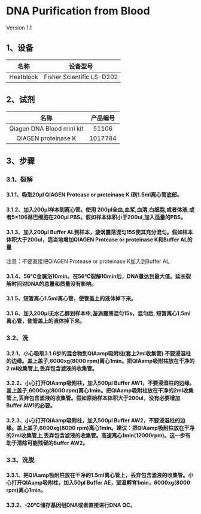 # DNA Purification from Blood

Version 1.1

## 1、设备

| 名称 | 设备型号 | 
|:-------------:|:-------------:| 
| Heatblock | Fisher Scientific LS-D202 | 

## 2、试剂

| 名称 | 产品编号 | 
|:-------------:|:-------------:| 
| Qiagen DNA Blood mini kit | 51106 | 
| QIAGEN proteinase K | 1017784 | 

## 3、步骤
### 3.1、裂解
#### 3.1.1、吸取20μl QIAGEN Protease or proteinase K i到1.5ml离心管底部。
#### 3.1.2、加入200μl样本到离心管。使用 200μl全血,血浆,血清,白细胞,或者体液,或者5×106淋巴细胞在200μl PBS。假如样本体积小于200ul,加入适量的PBS。
#### 3.1.3、加入200μl Buffer AL到样本，漩涡震荡混匀15S使其充分混匀。假如样本体积大于200ul，适当地增加QIAGEN Protease or proteinase K和Buffer AL的量
注意：不要直接把QIAGEN Protease or proteinase K加入到Buffer AL.
#### 3.1.4、56℃金属浴10min。在56℃裂解10min后，DNA量达到最大值。延长裂解时间对DNA的总量和质量没有影响。
#### 3.1.5、短暂离心1.5ml离心管，使管盖上的液体掉下来。
#### 3.1.6、加入200μl无水乙醇到样本中,漩涡震荡混匀15s，混匀后, 短暂离心1.5ml离心管，使管盖上的液体掉下来。
### 3.2、洗
#### 3.2.1、小心吸取3.1.6步的混合物到QIAamp吸附柱(套上2ml收集管) 不要浸湿柱的边缘。盖上盖子,6000xg(8000 rpm)离心1min。把QIAamp吸附柱放在干净的2 ml收集管上,丢弃包含滤液的收集管。
#### 3.2.2、小心打开QIAamp吸附柱，加入500μl Buffer AW1，不要浸湿柱的边缘。盖上盖子,6000xg(8000 rpm)离心1min。把QIAamp吸附柱放在干净的2ml收集管上,丢弃包含滤液的收集管。假如原始样本体积大于200ul，没有必要增加Buffer AW1的必要。
#### 3.2.3、小心打开QIAamp吸附柱，加入500μl Buffer AW2，不要浸湿柱的边缘。盖上盖子,6000xg(8000 rpm)离心1min。建议：把QIAamp吸附柱放在干净的2ml收集管上,丢弃包含滤液的收集管。高速离心1min(12000rpm)。这一步有助于清除可能残留的Buffer AW2。
### 3.3、洗脱
#### 3.3.1、把QIAamp吸附柱放在干净的1.5ml离心管上，丢弃包含滤液的收集管。小心打开QIAamp吸附柱，加入50μl Buffer AE，室温孵育1min，6000xg(8000 rpm)离心1min。
#### 3.3.2、-20℃储存基因组DNA或者直接进行DNA QC。
